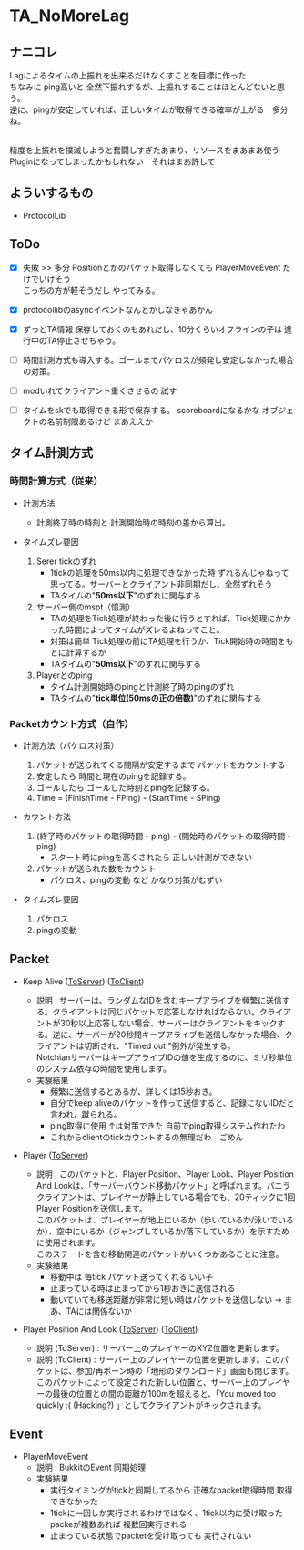 # TA_NoMoreLag

## ナニコレ
Lagによるタイムの上振れを出来るだけなくすことを目標に作った<br>
ちなみに ping高いと 全然下振れするが、上振れすることはほとんどないと思う。<br>
逆に、pingが安定していれば、正しいタイムが取得できる確率が上がる　多分ね。<br><br>

精度を上振れを撲滅しようと奮闘しすぎたあまり、リソースをまあまあ使うPluginになってしまったかもしれない　それはまあ許して


## よういするもの
- ProtocolLib


## ToDo
- [x] 失敗 >> 多分 Positionとかのパケット取得しなくても PlayerMoveEvent だけでいけそう<br>こっちの方が軽そうだし やってみる。
- [x] protocollibのasyncイベントなんとかしなきゃあかん
- [x] ずっとTA情報 保存しておくのもあれだし、10分くらいオフラインの子は 進行中のTA停止させちゃう。
- [ ] 時間計測方式も導入する。ゴールまでパケロスが頻発し安定しなかった場合の対策。
- [ ] modいれてクライアント重くさせるの 試す
- [ ] タイムをskでも取得できる形で保存する。 scoreboardになるかな オブジェクトの名前制限あるけど まあええか


## タイム計測方式
### 時間計算方式（従来）
- 計測方法
    - 計測終了時の時刻と 計測開始時の時刻の差から算出。

- タイムズレ要因
    1. Serer tickのずれ
        - 1tickの処理を50ms以内に処理できなかった時 ずれるんじゃねって思ってる。サーバーとクライアント非同期だし、全然ずれそう
        - TAタイムの"**50ms以下**"のずれに関与する
    2. サーバー側のmspt（憶測）
        - TAの処理をTick処理が終わった後に行うとすれば、Tick処理にかかった時間によってタイムがズレるよねってこと。
        - 対策は簡単 Tick処理の前にTA処理を行うか、Tick開始時の時間をもとに計算するか
        - TAタイムの"**50ms以下**"のずれに関与する
    3. Playerとのping
        - タイム計測開始時のpingと計測終了時のpingのずれ
        - TAタイムの"**tick単位(50msの正の倍数)**"のずれに関与する

### Packetカウント方式（自作）
- 計測方法（パケロス対策）
    1. パケットが送られてくる間隔が安定するまで パケットをカウントする
    2. 安定したら 時間と現在のpingを記録する。
    3. ゴールしたら ゴールした時刻とpingを記録する。
    4. Time = (FinishTime - FPing) - (StartTime - SPing)
       
- カウント方法
    1. (終了時のパケットの取得時間 - ping) - (開始時のパケットの取得時間 - ping)
        - スタート時にpingを高くされたら 正しい計測ができない
    2. パケットが送られた数をカウント
        - パケロス、pingの変動 など かなり対策がむずい

- タイムズレ要因
    1. パケロス
    2. pingの変動

## Packet
- Keep Alive ([ToServer](https://wiki.vg/index.php?title=Protocol&oldid=14204#Keep_Alive_.28serverbound.29)) ([ToClient](https://wiki.vg/index.php?title=Protocol&oldid=14204#Keep_Alive_.28clientbound.29))
    - 説明 : サーバーは、ランダムなIDを含むキープアライブを頻繁に送信する。クライアントは同じパケットで応答しなければならない。クライアントが30秒以上応答しない場合、サーバーはクライアントをキックする。逆に、サーバーが20秒間キープアライブを送信しなかった場合、クライアントは切断され、"Timed out "例外が発生する。<br>NotchianサーバーはキープアライブIDの値を生成するのに、ミリ秒単位のシステム依存の時間を使用します。
    - 実験結果
        - 頻繁に送信するとあるが、詳しくは15秒おき。
        - 自分でkeep aliveのパケットを作って送信すると、記録にないIDだと言われ、蹴られる。
        - ping取得に使用 ↑は対策できた 自前でping取得システム作れたわ
        - これからclientのtickカウントするの無理だわ　ごめん
        

- Player ([ToServer](https://wiki.vg/index.php?title=Protocol&oldid=14204#Player))
    - 説明 : このパケットと、Player Position、Player Look、Player Position And Lookは、「サーバーバウンド移動パケット」と呼ばれます。バニラクライアントは、プレイヤーが静止している場合でも、20ティックに1回Player Positionを送信します。<br>このパケットは、プレイヤーが地上にいるか（歩いているか/泳いでいるか）、空中にいるか（ジャンプしているか/落下しているか）を示すために使用されます。<br>このステートを含む移動関連のパケットがいくつかあることに注意。
    - 実験結果
        - 移動中は 毎tick パケット送ってくれる いい子
        - 止まっている時は止まってから1秒おきに送信される
        - 動いていても移送距離が非常に短い時はパケットを送信しない -> まあ、TAには関係ないか

- Player Position And Look ([ToServer](https://wiki.vg/index.php?title=Protocol&oldid=14204#Player_Position_And_Look_.28serverbound.29)) ([ToClient](https://wiki.vg/index.php?title=Protocol&oldid=14204#Player_Position_And_Look_.28clientbound.29))
    - 説明 (ToServer) : サーバー上のプレイヤーのXYZ位置を更新します。
    - 説明 (ToClient) : サーバー上のプレイヤーの位置を更新します。このパケットは、参加/再ポーン時の「地形のダウンロード」画面も閉じます。<br>このパケットによって設定された新しい位置と、サーバー上のプレイヤーの最後の位置との間の距離が100mを超えると、「You moved too quickly :( (Hacking?) 」としてクライアントがキックされます。
 

## Event
- PlayerMoveEvent
    - 説明 : BukkitのEvent 同期処理 
    - 実験結果
        - 実行タイミングがtickと同期してるから 正確なpacket取得時間 取得できなかった
        - 1tickに一回しか実行されるわけではなく、1tick以内に受け取ったpackeが複数あれば 複数回実行される
        - 止まっている状態でpacketを受け取っても 実行されない
